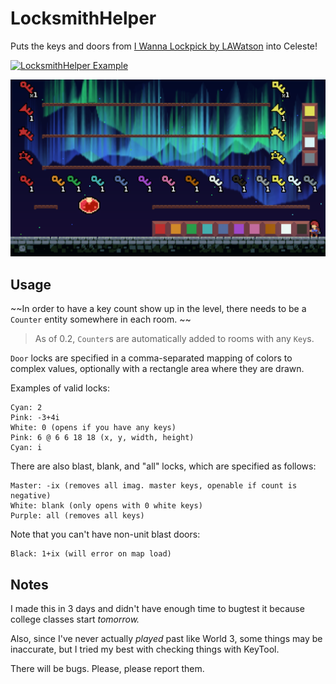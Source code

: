 # LocksmithHelper

Puts the keys and doors from [I Wanna Lockpick by LAWatson](https://lawatson.itch.io/i-wanna-lockpick) into Celeste!

[![LocksmithHelper Example](https://img.youtube.com/vi/t6eDDkViZEk/0.jpg)](https://youtu.be/t6eDDkViZEk "LocksmithHelper Example")

![Madeline standing with keys and doors from I Wanna Lockpick of many colors and shapes](image.png)

## Usage

~~In order to have a key count show up in the level, there needs to be a `Counter` entity somewhere in each room. ~~
> As of 0.2, `Counter`s are automatically added to rooms with any `Key`s.

`Door` locks are specified in a comma-separated mapping of colors to complex values, optionally with a rectangle area where they are drawn.

Examples of valid locks:
```
Cyan: 2
Pink: -3+4i
White: 0 (opens if you have any keys)
Pink: 6 @ 6 6 18 18 (x, y, width, height)
Cyan: i
```
There are also blast, blank, and "all" locks, which are specified as follows:
```
Master: -ix (removes all imag. master keys, openable if count is negative)
White: blank (only opens with 0 white keys)
Purple: all (removes all keys)
```
Note that you can't have non-unit blast doors:
```
Black: 1+ix (will error on map load)
```


## Notes

I made this in 3 days and didn't have enough time to bugtest it because college classes start *tomorrow.*

Also, since I've never actually _played_ past like World 3, some things may be inaccurate, but I tried my best with checking things with KeyTool. 

There will be bugs. Please, please report them.
